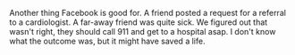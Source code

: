 Another thing Facebook is good for. A friend  posted a request for a referral to a cardiologist. A far-away friend was quite sick. We figured out that wasn't right, they should call 911 and get to a hospital asap. I don't know what the outcome was, but it might have saved a life.
